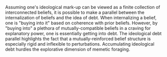 Assuming one's ideological mark-up can be viewed as a finite collection of interconnected beliefs, it is possible to make a parallel between the internalization of beliefs and the idea of debt. When internalizing a belief, one is "buying into it" based on coherence with prior beliefs. However, by "buying into" a plethora of mutually-compatible beliefs in a craving for explanatory power, one is essentially getting into debt. The ideological debt parallel highlights the fact that a mutually-reinforced belief structure is especially rigid and inflexible to perturbations. Accumulating ideological debt hurdles the explorative dimension of memetic foraging.